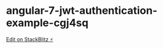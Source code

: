 # angular-7-jwt-authentication-example-cgj4sq

[Edit on StackBlitz ⚡️](https://stackblitz.com/edit/angular-7-jwt-authentication-example-cgj4sq)